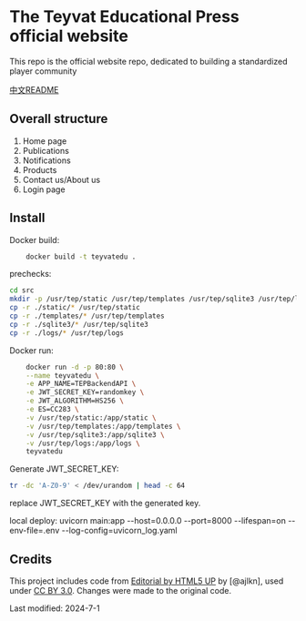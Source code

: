 # The Teyvat Educational Press official website

This repo is the official website repo, dedicated to building a standardized player community

[中文README](README.zh.md)
## Overall structure

1. Home page
2. Publications
3. Notifications
4. Products
5. Contact us/About us
6. Login page



## Install

Docker build:

```bash
    docker build -t teyvatedu .
```

prechecks:
```bash
cd src
mkdir -p /usr/tep/static /usr/tep/templates /usr/tep/sqlite3 /usr/tep/logs
cp -r ./static/* /usr/tep/static
cp -r ./templates/* /usr/tep/templates
cp -r ./sqlite3/* /usr/tep/sqlite3
cp -r ./logs/* /usr/tep/logs
```

Docker run:

```bash
    docker run -d -p 80:80 \
    --name teyvatedu \
    -e APP_NAME=TEPBackendAPI \
    -e JWT_SECRET_KEY=randomkey \
    -e JWT_ALGORITHM=HS256 \
    -e ES=CC283 \
    -v /usr/tep/static:/app/static \
    -v /usr/tep/templates:/app/templates \
    -v /usr/tep/sqlite3:/app/sqlite3 \
    -v /usr/tep/logs:/app/logs \
    teyvatedu
```

Generate JWT_SECRET_KEY: 
```bash
tr -dc 'A-Z0-9' < /dev/urandom | head -c 64
```
replace JWT_SECRET_KEY with the generated key.

local deploy:
uvicorn main:app --host=0.0.0.0 --port=8000 --lifespan=on --env-file=.env --log-config=uvicorn_log.yaml


## Credits

This project includes code from [Editorial by HTML5 UP](html5up.net) by [@ajlkn], used under [CC BY 3.0](html5up.net/license). Changes were made to the original code.

Last modified: 2024-7-1